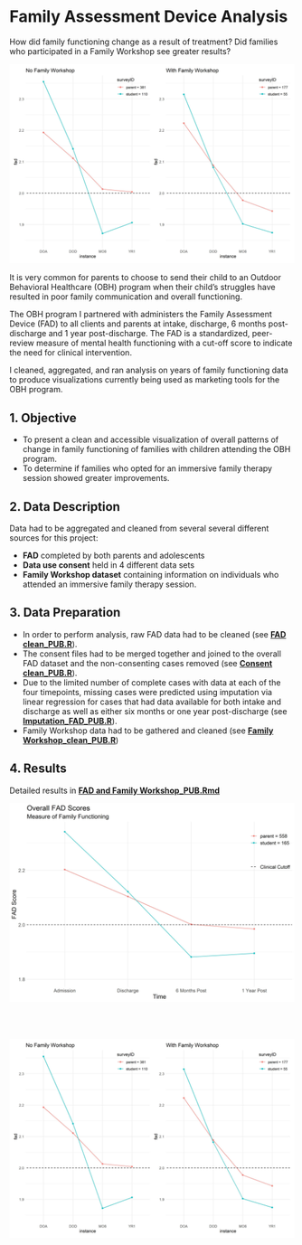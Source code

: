 # Family Assessment Device Analysis
How did family functioning change as a result of treatment?  Did families who participated in a Family Workshop see greater results?

![](fig/fad_by_family_Workshop1.jpg)

It is very common for parents to choose to send their child to an Outdoor Behavioral Healthcare (OBH) program when their child’s struggles have resulted in poor family communication and overall functioning.  

The OBH program I partnered with administers the Family Assessment Device (FAD) to all clients and parents at intake, discharge, 6 months post-discharge and 1 year post-discharge.  The FAD is a standardized, peer-review measure of mental health functioning with a cut-off score to indicate the need for clinical intervention.

I cleaned, aggregated, and ran analysis on years of family functioning data to produce visualizations currently being used as marketing tools for the OBH program.

## 1. Objective

* To present a clean and accessible visualization of overall patterns of change in family functioning of families with children attending the OBH program.  
* To determine if families who opted for an immersive family therapy session showed greater improvements.

## 2. Data Description

Data had to be aggregated and cleaned from several several different sources for this project:
* **FAD** completed by both parents and adolescents
* **Data use consent** held in 4 different data sets
* **Family Workshop dataset** containing information on individuals who attended an immersive family therapy session.

## 3. Data Preparation

* In order to perform analysis, raw FAD data had to be cleaned (see [**FAD clean_PUB.R**](https://github.com/CullomCahill/FAD_Outcomes/blob/main/FAD%20clean_PUB.R)).  
* The consent files had to be merged together and joined to the overall FAD dataset and the non-consenting cases removed (see [**Consent clean_PUB.R**](https://github.com/CullomCahill/FAD_Outcomes/blob/main/Consent_clean_PUB.R)).  
* Due to the limited number of complete cases with data at each of the four timepoints, missing cases were predicted using imputation via linear regression for cases that had data available for both intake and discharge as well as either six months or one year post-discharge (see [**Imputation_FAD_PUB.R**](https://github.com/CullomCahill/FAD_Outcomes/blob/main/Imputation_FAD_PUB.R)).
* Family Workshop data had to be gathered and cleaned (see [**Family Workshop_clean_PUB.R**](https://github.com/CullomCahill/FAD_Outcomes/blob/main/Family%20Workshop_clean_PUB.R))

## 4. Results

Detailed results in [**FAD and Family Workshop_PUB.Rmd**](https://github.com/CullomCahill/FAD_Outcomes/blob/main/FAD%20and%20Family%20Workshop_PUB.Rmd)

![](fig/fad_overall_plot.jpg)  

<br>  
<br>  

![](fig/fad_by_family_Workshop1.jpg)
